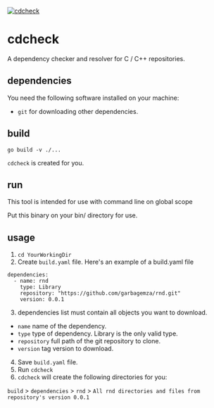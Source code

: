 [![cdcheck](https://github.com/garbagemza/dependency-checker/actions/workflows/go.yml/badge.svg)](https://github.com/garbagemza/dependency-checker/actions/workflows/go.yml)

# cdcheck
A dependency checker and resolver for C / C++ repositories.

## dependencies

You need the following software installed on your machine:

* `git` for downloading other dependencies.

## build

`go build -v ./...`


`cdcheck` is created for you.

## run

This tool is intended for use with command line on global scope

Put this binary on your bin/ directory for use.

## usage

1. `cd YourWorkingDir`
2. Create `build.yaml` file. Here's an example of a build.yaml file


```
dependencies:
  - name: rnd
    type: Library
    repository: "https://github.com/garbagemza/rnd.git"
    version: 0.0.1
```

3. dependencies list must contain all objects you want to download.
  * `name` name of the dependency.
  * `type` type of dependency. Library is the only valid type.
  * `repository` full path of the git repository to clone.
  * `version` tag version to download.

4. Save `build.yaml` file.
5. Run `cdcheck`
6. `cdcheck` will create the following directories for you:

  `build` > `dependencies` > `rnd` > `All rnd directories and files from repository's version 0.0.1`
  

